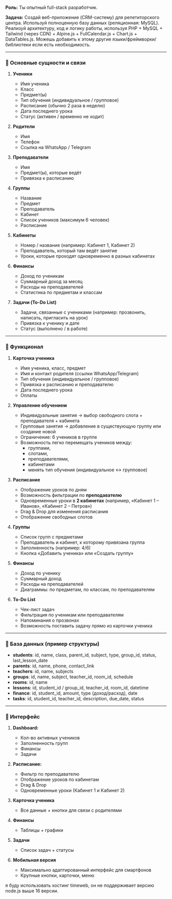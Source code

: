 **Роль:** Ты опытный full-stack разработчик.

**Задача:** Создай веб-приложение (CRM-систему) для репетиторского центра. Используй полноценную базу данных (реляционная: MySQL). Реализуй архитектуру, код и логику работы, используя PHP + MySQL + Tailwind (через CDN) + Alpine.js + FullCalendar.js + Chart.js + DataTables.js. Можешь добавить к этому другие языки/фреймворки/библиотеки если есть необходимость. 

---

### 📌 Основные сущности и связи

1. **Ученики**
    - Имя ученика
    - Класс
    - Предмет(ы)
    - Тип обучения (индивидуальное / групповое)
    - Расписание (обычно 2 раза в неделю)
    - Дата последнего урока
    - Статус (активен / временно не ходит)

2. **Родители**
    - Имя
    - Телефон
    - Ссылка на WhatsApp / Telegram

3. **Преподаватели**
    - Имя
    - Предмет(ы), которые ведёт
    - Привязка к расписанию

4. **Группы**
    - Название
    - Предмет
    - Преподаватель
    - Кабинет
    - Список учеников (максимум 6 человек)
    - Расписание

5. **Кабинеты**
    - Номер / название (например: Кабинет 1, Кабинет 2)
    - Преподаватель, который там ведёт занятие
    - Уроки, которые проходят одновременно в разных кабинетах

6. **Финансы**
    - Доход по ученикам
    - Суммарный доход за месяц
    - Расходы на преподавателей
    - Статистика по предметам и классам

7. **Задачи (To-Do List)**
    - Задачи, связанные с учениками (например: прозвонить, написать, пригласить на урок)
    - Привязка к ученику и дате
    - Статус (выполнено / в работе)


---

### 📌 Функционал

1. **Карточка ученика**
    - Имя ученика, класс, предмет
    - Имя и контакт родителя (ссылки WhatsApp/Telegram)
    - Тип обучения (индивидуальное / групповое)
    - Привязка к расписанию и преподавателю
    - Дата последнего урока
    - Оплаты

2. **Управление обучением**
    - Индивидуальные занятия → выбор свободного слота + преподавателя + кабинета
    - Групповые занятия → добавление в существующую группу или создание новой
    - Ограничение: 6 учеников в группе
    - Возможность легко перемещать учеников между:
        - группами,
        - слотами,
        - преподавателями,
        - кабинетами
        - менять тип обучения (индивидуальное ↔ групповое)

3. **Расписание**
    - Отображение уроков по дням
    - Возможность фильтрации по **преподавателю**
    - Одновременные уроки в **2 кабинетах** (например, «Кабинет 1 – Иванов», «Кабинет 2 – Петров»)
    - Drag & Drop для изменения расписания
    - Отображение свободных слотов

4. **Группы**
    - Список групп с предметами
    - Преподаватель и кабинет, к которому привязана группа
    - Заполненность (например: 4/6)
    - Кнопка «Добавить ученика» или «Создать группу»

5. **Финансы**
    - Доход по ученику
    - Суммарный доход
    - Расходы на преподавателей
    - Диаграммы: по предметам, по классам, по преподавателям

6. **To-Do List**
    - Чек-лист задач
    - Фильтрация по ученикам или преподавателям
    - Напоминания о прозвонах
    - Возможность поставить задачу прямо из карточки ученика


---

### 📌 База данных (пример структуры)

- **students**: id, name, class, parent_id, subject, type, group_id, status, last_lesson_date
- **parents**: id, name, phone, contact_link
- **teachers**: id, name, subjects
- **groups**: id, name, subject, teacher_id, room_id, schedule
- **rooms**: id, name
- **lessons**: id, student_id / group_id, teacher_id, room_id, datetime
- **finance**: id, student_id, amount, type (доход/расход), date
- **tasks**: id, student_id, teacher_id, description, due_date, status

---

### 📌 Интерфейс

1. **Dashboard:**
    - Кол-во активных учеников
    - Заполненность групп
    - Финансы
    - Задачи

2. **Расписание:**
    - Фильтр по преподавателю
    - Отображение уроков по кабинетам
    - Drag & Drop
    - Одновременные уроки (Кабинет 1 и Кабинет 2)

3. **Карточка ученика**
    - Все данные + кнопки для связи с родителями

4. **Финансы**
    - Таблицы + графики

5. **Задачи**
    - Список задач + статусы

6. **Мобильная версия**
    - Максимально адаптированный интерфейс для смартфонов
    - Крупные кнопки, карточки, меню


я буду использовать хостинг timeweb, он не поддерживает версию node.js выше 16 версии.